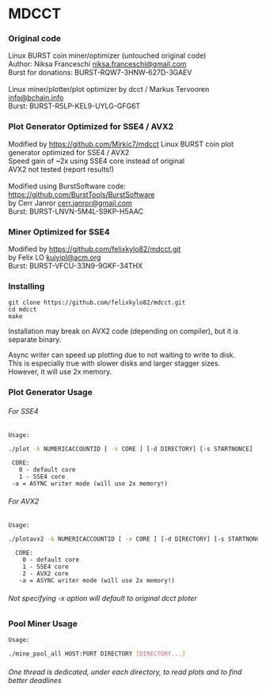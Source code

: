 # MDCCT

### Original code 
Linux BURST coin miner/optimizer (untouched original code)<br>
Author: Niksa Franceschi <niksa.franceschi@gmail.com><br>
Burst for donations: BURST-RQW7-3HNW-627D-3GAEV<br>
<br>
Linux miner/plotter/plot optimizer by dcct / Markus Tervooren <info@bchain.info><br>
Burst: BURST-R5LP-KEL9-UYLG-GFG6T<br>

### Plot Generator Optimized for SSE4 / AVX2
Modified by https://github.com/Mirkic7/mdcct
Linux BURST coin plot generator optimized for SSE4 / AVX2<br>
Speed gain of ~2x using SSE4 core instead of original<br>
AVX2 not tested (report results!)<br>
<br>
Modified using BurstSoftware code: https://github.com/BurstTools/BurstSoftware <br>
by Cerr Janror <cerr.janror@gmail.com><br>
Burst: BURST-LNVN-5M4L-S9KP-H5AAC<br>

### Miner Optimized for SSE4
Modified by https://github.com/felixkylo82/mdcct.git <br>
by Felix LO <kuiyipl@acm.org><br>
Burst: BURST-VFCU-33N9-9GKF-34THX<br>

### Installing
    git clone https://github.com/felixkylo82/mdcct.git
    cd mdcct
    make

Installation may break on AVX2 code (depending on compiler), but it is separate binary.<br>

Async writer can speed up plotting due to not waiting to write to disk.<br>
This is especially true with slower disks and larger stagger sizes.<br>
However, it will use 2x memory.<br>

### Plot Generator Usage
###### For SSE4
    Usage:
```bash
./plot -k NUMERICACCOUNTID [ -x CORE ] [-d DIRECTORY] [-s STARTNONCE] [-n NONCES] [-m STAGGERSIZE] [-t THREADS] -a
```
     CORE:
       0 - default core
       1 - SSE4 core
     -a = ASYNC writer mode (will use 2x memory!)

###### For AVX2
    Usage:
```bash
./plotavx2 -k NUMERICACCOUNTID [ -x CORE ] [-d DIRECTORY] [-s STARTNONCE] [-n NONCES] [-m STAGGERSIZE] [-t THREADS] -a
```
      CORE:
        0 - default core
        1 - SSE4 core
        2 - AVX2 core
       -a = ASYNC writer mode (will use 2x memory!)
 
###### Not specifying -x option will default to original dcct ploter

### Pool Miner Usage
    Usage:
```bash
./mine_pool_all HOST:PORT DIRECTORY [DIRECTORY...]
```
 
###### One thread is dedicated, under each directory, to read plots and to find better deadlines
